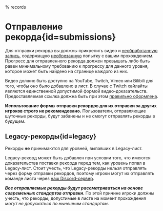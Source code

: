 % records

<div class='panel fade js-scroll-anim' data-anim='fade'>

# Отправление рекорда{id=submissions}

Для отправки рекорда вы должны прикрепить видео и [необработанную запись](/guidelines/rawfootage), содержащую [необрезанную](/guidelines/eligibility/#videoreqs) попытку с вашим прохождением. Прогресс для отправленного рекорда должен превышать либо быть равен минимальному требованию к прогрессу для данного уровня, которое может быть найдено на странице каждого из них.

Видео должно быть доступно на YouTube, Twitch, Vimeo или Bilibili для того, чтобы оно было добавлено в лист. В случае с Twitch хайлайты являются единственной допустимой формой видео-доказательств. Предоставляемая ссылка должна быть при этом [правильно оформлена](/documentation/index/#video). 

**Использование формы отправки рекордов для их отправки за других игроков строго не рекомендовано.** Пользователи, отправляющие шуточные рекорды, будут забанены и не смогут отправлять рекорды в будущем.

## Legacy-рекорды{id=legacy}

Рекорды **не** принимаются для уровней, выпавших в Legacy-лист.

Legacy-рекорд может быть добавлен при условии того, что имеются доказательства поставки рекорда перед тем, как уровень попал в Legacy-лист. Стоит учесть, что Legacy-рекорды нельзя отправлять через форму отправки рекордов, поэтому игроки могут их отправлять команде листа через [наш Discord-сервер](https://discord.gg/M7bDDQf). 

***Все отправляемые рекорды будут рассматриваться на основе современных стандартов отправки***. По этой причине игроки должны учесть, что рекорды, допустимые в листе на момент прохождения *могут не допускаться по нынешним стандартам*.

</div>
